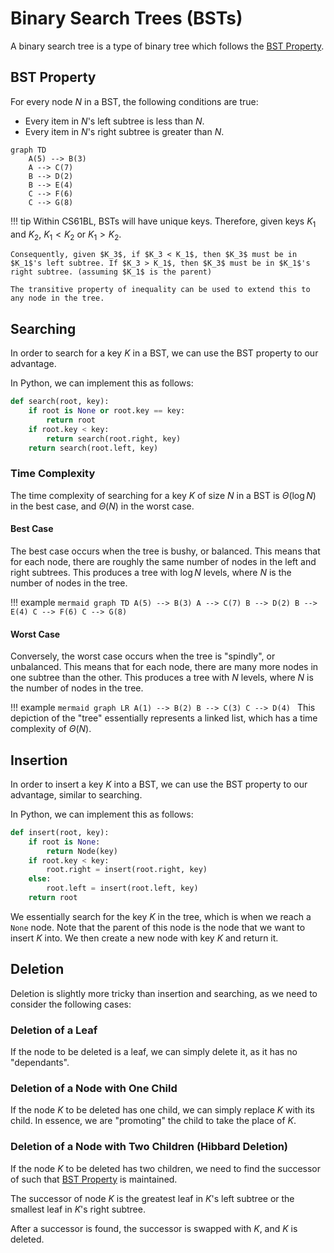 # Binary Search Trees (BSTs)

A binary search tree is a type of binary tree which follows the [BST Property](#bst-property).

## BST Property

For every node $N$ in a BST, the following conditions are true:

- Every item in $N$'s left subtree is less than $N$.
- Every item in $N$'s right subtree is greater than $N$.

```mermaid
graph TD
    A(5) --> B(3)
    A --> C(7)
    B --> D(2)
    B --> E(4)
    C --> F(6)
    C --> G(8)
```

!!! tip
    Within CS61BL, BSTs will have unique keys. Therefore, given keys $K_1$ and $K_2$, $K_1 < K_2$ or $K_1 > K_2$.

    Consequently, given $K_3$, if $K_3 < K_1$, then $K_3$ must be in $K_1$'s left subtree. If $K_3 > K_1$, then $K_3$ must be in $K_1$'s right subtree. (assuming $K_1$ is the parent)

    The transitive property of inequality can be used to extend this to any node in the tree.

## Searching
In order to search for a key $K$ in a BST, we can use the BST property to our advantage.

In Python, we can implement this as follows:

```python
def search(root, key):
    if root is None or root.key == key:
        return root
    if root.key < key:
        return search(root.right, key)
    return search(root.left, key)
```

### Time Complexity
The time complexity of searching for a key $K$ of size $N$ in a BST is $\Theta(\log N)$ in the best case, and $\Theta(N)$ in the worst case.

#### Best Case
The best case occurs when the tree is bushy, or balanced. This means that for each node, there are roughly the same number of nodes in the left and right subtrees. This produces a tree with $\log N$ levels, where $N$ is the number of nodes in the tree.

!!! example
    ```mermaid
    graph TD
        A(5) --> B(3)
        A --> C(7)
        B --> D(2)
        B --> E(4)
        C --> F(6)
        C --> G(8)
    ```

#### Worst Case
Conversely, the worst case occurs when the tree is "spindly", or unbalanced. This means that for each node, there are many more nodes in one subtree than the other. This produces a tree with $N$ levels, where $N$ is the number of nodes in the tree.

!!! example
    ```mermaid
    graph LR
        A(1) --> B(2)
        B --> C(3)
        C --> D(4)
    ```
    This depiction of the "tree" essentially represents a linked list, which has a time complexity of $\Theta(N)$.

## Insertion
In order to insert a key $K$ into a BST, we can use the BST property to our advantage, similar to searching.

In Python, we can implement this as follows:

```python
def insert(root, key):
    if root is None:
        return Node(key)
    if root.key < key:
        root.right = insert(root.right, key)
    else:
        root.left = insert(root.left, key)
    return root
```
We essentially search for the key $K$ in the tree, which is when we reach a `None` node. Note that the parent of this node is the node that we want to insert $K$ into.
We then create a new node with key $K$ and return it.

## Deletion
Deletion is slightly more tricky than insertion and searching, as we need to consider the following cases:

### Deletion of a Leaf
If the node to be deleted is a leaf, we can simply delete it, as it has no "dependants".

### Deletion of a Node with One Child
If the node $K$ to be deleted has one child, we can simply replace $K$ with its child. In essence, we are "promoting" the child to take the place of $K$.

### Deletion of a Node with Two Children (Hibbard Deletion)
If the node $K$ to be deleted has two children, we need to find the successor of such that [BST Property](#bst-property) is maintained.

The successor of node $K$ is the greatest leaf in $K$'s left subtree or the smallest leaf in $K$'s right subtree.

After a successor is found, the successor is swapped with $K$, and $K$ is deleted.
